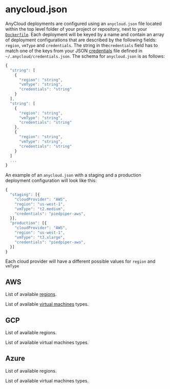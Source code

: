 # anycloud.json

AnyCloud deployments are configured using an `anycloud.json` file located within the top level folder of your project or repository, next to your [`Dockerfile`](dockerfile.md). Each deployment will be keyed by a name and contain an array of deployment configurations that are described by the following fields: `region`, `vmType` and `credentials`. The string in the`credentials` field has to match one of the keys from your JSON  [credentials](../credentials.md) file defined in `~/.anycloud/credentials.json`. The schema for `anycloud.json` is as follows:

```javascript
{
  "string": [
    {
      "region": "string",
      "vmType": "string",
      "credentials": "string"
    }
  ],
  "string": [
    {
      "region": "string",
      "vmType": "string",
      "credentials": "string"
    },
    {
      "region": "string",
      "vmType": "string",
      "credentials": "string"
    }
  ]
  ...
}
```

An example of an `anycloud.json` with a staging and a production deployment configuration will look like this:

```javascript
{
  "staging": [{
    "cloudProvider": "AWS",
    "region": "us-west-1",
    "vmType": "t2.medium",
    "credentials": "piedpiper-aws",
  }],
  "production": [{
    "cloudProvider": "AWS",
    "region": "us-west-1",
    "vmType": "t3.xlarge",
    "credentials": "piedpiper-aws",
  }]
}
```



Each cloud provider will have a different possible values for `region` and `vmType`

## AWS

List of available [regions](https://docs.aws.amazon.com/AWSEC2/latest/UserGuide/using-regions-availability-zones.html#concepts-available-regions).

List of available [virtual machines](https://docs.aws.amazon.com/AWSEC2/latest/UserGuide/instance-types.html#AvailableInstanceTypes) types.

## GCP

List of available regions.

List of available virtual machines types.

## Azure

List of available regions.

List of available virtual machines types.

